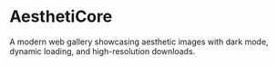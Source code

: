 # AesthetiCore
A modern web gallery showcasing aesthetic images with dark mode, dynamic loading, and high-resolution downloads.
